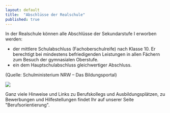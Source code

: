 ```yaml
---
layout: default
title:  "Abschlüsse der Realschule"
published: true
---
```



In der Realschule können alle Abschlüsse der Sekundarstufe I erworben werden:

- der mittlere Schulabschluss (Fachoberschulreife) nach Klasse 10. Er berechtigt bei mindestens befriedigenden Leistungen in allen Fächern zum Besuch der gymnasialen Oberstufe.
- ein dem Hauptschulabschluss gleichwertiger Abschluss.

(Quelle: Schulministerium NRW – Das Bildungsportal) 

<img src="schullaufbahn-grafik.jpg"></img>

Ganz viele Hinweise und Links zu Berufskollegs und Ausbildungsplätzen, zu Bewerbungen und Hilfestellungen findet Ihr auf unserer Seite "Berufsorientierung".
 